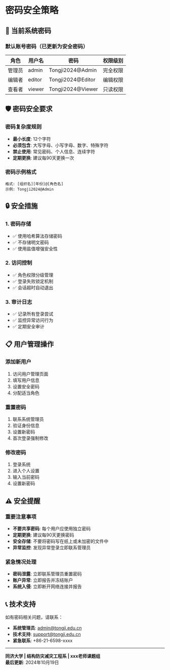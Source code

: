 # 密码安全策略

## 🔐 当前系统密码

### 默认账号密码（已更新为安全密码）

| 角色 | 用户名 | 密码 | 权限级别 |
|------|--------|------|----------|
| 管理员 | admin | Tongji2024@Admin | 完全权限 |
| 编辑者 | editor | Tongji2024@Editor | 编辑权限 |
| 查看者 | viewer | Tongji2024@Viewer | 只读权限 |

## 🛡️ 密码安全要求

### 密码复杂度规则
- **最小长度**: 12个字符
- **必须包含**: 大写字母、小写字母、数字、特殊字符
- **禁止使用**: 常见密码、个人信息、连续字符
- **定期更换**: 建议每90天更换一次

### 密码示例格式
```
格式: [组织名][年份]@[角色名]
示例: Tongji2024@Admin
```

## 🔒 安全措施

### 1. 密码存储
- ✅ 使用哈希算法存储密码
- ✅ 不存储明文密码
- ✅ 使用盐值增强安全性

### 2. 访问控制
- ✅ 角色权限分级管理
- ✅ 登录失败锁定机制
- ✅ 会话超时自动退出

### 3. 审计日志
- ✅ 记录所有登录尝试
- ✅ 监控异常访问行为
- ✅ 定期安全审计

## 📋 用户管理操作

### 添加新用户
1. 访问用户管理页面
2. 填写用户信息
3. 设置安全密码
4. 分配适当角色

### 重置密码
1. 联系系统管理员
2. 验证身份信息
3. 设置新密码
4. 首次登录强制修改

### 修改密码
1. 登录系统
2. 进入个人设置
3. 输入当前密码
4. 设置新密码

## ⚠️ 安全提醒

### 重要注意事项
- **不要共享密码**: 每个用户应使用独立密码
- **定期更换**: 建议每90天更换密码
- **安全存储**: 不要将密码写在纸上或未加密的文件中
- **异常监控**: 发现异常登录立即联系管理员

### 紧急情况处理
- **密码泄露**: 立即联系管理员重置密码
- **账户异常**: 立即报告并冻结账户
- **系统入侵**: 立即断开网络连接并报告

## 📞 技术支持

如有密码相关问题，请联系：
- **系统管理员**: admin@tongji.edu.cn
- **技术支持**: support@tongji.edu.cn
- **紧急联系**: +86-21-6598-xxxx

---

**同济大学 | 结构防灾减灾工程系 | xxx老师课题组**  
**最后更新**: 2024年10月19日
